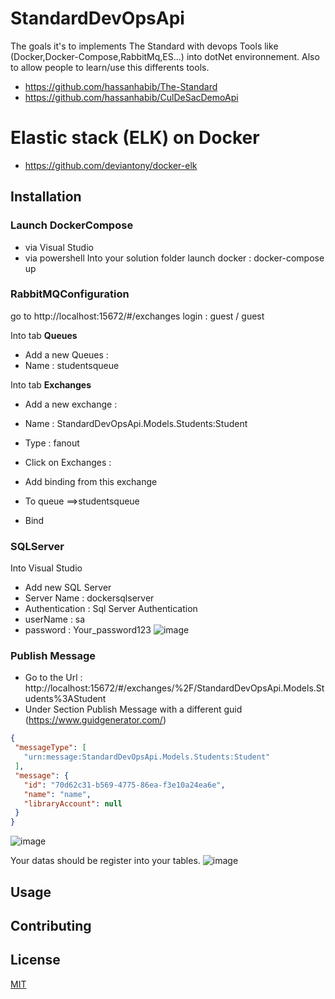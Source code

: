 # StandardDevOpsApi

The goals it's to implements The Standard with devops Tools like (Docker,Docker-Compose,RabbitMq,ES...) into dotNet environnement.
Also to allow people to learn/use this differents tools.

- https://github.com/hassanhabib/The-Standard
- https://github.com/hassanhabib/CulDeSacDemoApi

# Elastic stack (ELK) on Docker
 - https://github.com/deviantony/docker-elk
 

## Installation

 ### Launch DockerCompose 
 - via Visual Studio
 - via powershell Into your solution folder launch docker : docker-compose up
 
### RabbitMQConfiguration
go to http://localhost:15672/#/exchanges
login : guest / guest

Into tab **Queues**
 - Add a new Queues : 
 - Name : studentsqueue

Into tab **Exchanges**
- Add a new exchange : 
- Name : StandardDevOpsApi.Models.Students:Student
- Type : fanout

- Click on Exchanges :
 - Add binding from this exchange

- To queue ==>studentsqueue
- Bind

### SQLServer
Into Visual Studio
 - Add new SQL Server
 - Server Name : dockersqlserver
 - Authentication : Sql Server Authentication
 - userName : sa
 - password : Your_password123 
![image](https://user-images.githubusercontent.com/20400123/195864290-ac7691ad-b372-48b1-87cf-c7b122cccd0c.png)

 
 ### Publish Message 
  - Go to the Url : http://localhost:15672/#/exchanges/%2F/StandardDevOpsApi.Models.Students%3AStudent
  - Under Section Publish Message with a different guid (https://www.guidgenerator.com/) 

 ```json
 {
  "messageType": [
    "urn:message:StandardDevOpsApi.Models.Students:Student"
  ],
  "message": {
    "id": "70d62c31-b569-4775-86ea-f3e10a24ea6e",
    "name": "name",
    "libraryAccount": null
  }
}
```

![image](https://user-images.githubusercontent.com/20400123/195865559-0d476670-606d-4e4b-8cd8-c0ddd795db98.png)

Your datas should be register into your tables.
![image](https://user-images.githubusercontent.com/20400123/195866108-13081228-0327-4238-a1f6-cd21da35ecc4.png)

 
## Usage


## Contributing

## License
[MIT](https://choosealicense.com/licenses/mit/)
